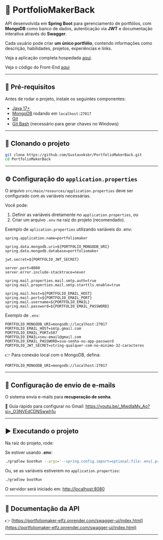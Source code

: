 # 📌 PortfolioMakerBack

API desenvolvida em **Spring Boot** para gerenciamento de portfólios, com **MongoDB** como banco de dados, autenticação via **JWT** e documentação interativa através do **Swagger**.

Cada usuário pode criar **um único portfólio**, contendo informações como descrição, habilidades, projetos, experiências e links.

Veja a aplicação completa hospedada [aqui](https://gustavoksbr-portfolio-maker.vercel.app).

Veja o código do Front-End [aqui](https://github.com/Gustavoksbr/PortfolioMakerFront)

---

## 🔨 Pré-requisitos

Antes de rodar o projeto, instale os seguintes componentes:

- [Java 17+](https://adoptium.net/)
- [MongoDB](https://www.mongodb.com/try/download/community) rodando em `localhost:27017`
- [Git](https://git-scm.com/)
- [Git Bash](https://gitforwindows.org/) (necessário para gerar chaves no Windows)

---

## 📂 Clonando o projeto

```bash
git clone https://github.com/Gustavoksbr/PortfolioMakerBack.git
cd PortfolioMakerBack
```

---

## ⚙️ Configuração do `application.properties`

O arquivo `src/main/resources/application.properties` deve ser configurado com as variáveis necessárias.

Você pode:
1. Definir as variáveis diretamente no `application.properties`, ou
2. Criar um arquivo `.env` na raiz do projeto (recomendado).

Exemplo de `aplication.properties` utilizando variáveis do .env:

````properties
spring.application.name=portfoliomaker

spring.data.mongodb.uri=${PORTFOLIO_MONGODB_URI}
spring.data.mongodb.database=portfoliomaker

jwt.secret=${PORTFOLIO_JWT_SECRET}

server.port=8080
server.error.include-stacktrace=never

spring.mail.properties.mail.smtp.auth=true
spring.mail.properties.mail.smtp.starttls.enable=true

spring.mail.host=${PORTFOLIO_EMAIL_HOST}
spring.mail.port=${PORTFOLIO_EMAIL_PORT}
spring.mail.username=${PORTFOLIO_EMAIL}
spring.mail.password=${PORTFOLIO_EMAIL_PASSWORD}
````
Exemplo de `.env`:

````env
PORTFOLIO_MONGODB_URI=mongodb://localhost:27017
PORTFOLIO_EMAIL_HOST=smtp.gmail.com
PORTFOLIO_EMAIL_PORT=587
PORTFOLIO_EMAIL=seu-email@gmail.com
PORTFOLIO_EMAIL_PASSWORD=sua-senha-ou-app-password
PORTFOLIO_JWT_SECRET=string-qualquer-com-no-minimo-32-caracteres
````
👉 Para conexão local com o MongoDB, defina:
```
PORTFOLIO_MONGODB_URI=mongodb://localhost:27017
```

---

## 📧 Configuração de envio de e-mails

O sistema envia e-mails para **recuperação de senha**.



🔗 Guia rápido para configurar no Gmail: https://youtu.be/_MwdIaMy_Ao?si=_O3NVEdCDNSwwh1u

---

## ▶️ Executando o projeto

Na raiz do projeto, rode:

Se estiver usando **.env**:
```bash
./gradlew bootRun --args='--spring.config.import=optional:file:.env[.properties]'
```

Ou, se as variáveis estiverem no `application.properties`:
```bash
./gradlew bootRun
```

O servidor será iniciado em: [http://localhost:8080](http://localhost:8080)

---

## 📜 Documentação da API

👉 [https://portfoliomaker-elfz.onrender.com/swagger-ui/index.html](https://portfoliomaker-elfz.onrender.com/swagger-ui/index.html)

---
